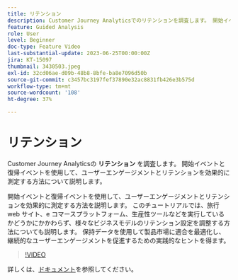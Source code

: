 ```yaml
---
title: リテンション
description: Customer Journey Analyticsでのリテンションを調査します。 開始イベントと復帰イベントを使用して、ユーザーエンゲージメントとリテンションを効果的に測定する方法について説明します。
feature: Guided Analysis
role: User
level: Beginner
doc-type: Feature Video
last-substantial-update: 2023-06-25T00:00:00Z
jira: KT-15097
thumbnail: 3430503.jpeg
exl-id: 32cd06ae-d09b-48b8-8bfe-ba8e7096d50b
source-git-commit: c3457bc3197fef37890e32ac8831fb426e3b575d
workflow-type: tm+mt
source-wordcount: '108'
ht-degree: 37%

---
```


# リテンション

Customer Journey Analyticsの **リテンション** を調査します。 開始イベントと復帰イベントを使用して、ユーザーエンゲージメントとリテンションを効果的に測定する方法について説明します。

開始イベントと復帰イベントを使用して、ユーザーエンゲージメントとリテンションを効果的に測定する方法を説明します。 このチュートリアルでは、旅行 web サイト、e コマースプラットフォーム、生産性ツールなどを実行しているかどうかにかかわらず、様々なビジネスモデルのリテンション設定を調整する方法についても説明します。 保持データを使用して製品市場に適合を最適化し、継続的なユーザーエンゲージメントを促進するための実践的なヒントを得ます。

>[!VIDEO](https://video.tv.adobe.com/v/3430503/?learn=on)

詳しくは、[ドキュメント](https://experienceleague.adobe.com/ja/docs/analytics-platform/using/guided-analysis/retention/retention-rates)を参照してください。
